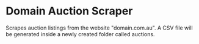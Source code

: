 # Domain Auction Scraper
Scrapes auction listings from the website "domain.com.au". A CSV file will be generated inside a newly created folder
called auctions.
